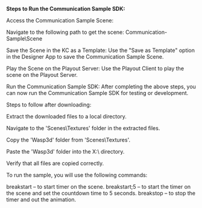 **Steps to Run the Communication Sample SDK:**

Access the Communication Sample Scene:

Navigate to the following path to get the scene: Communication-Sample\Scene

Save the Scene in the KC as a Template:
Use the "Save as Template" option in the Designer App to save the Communication Sample Scene.

Play the Scene on the Playout Server:
Use the Playout Client to play the scene on the Playout Server.

Run the Communication Sample SDK:
After completing the above steps, you can now run the Communication Sample SDK for testing or development.



Steps to follow after downloading:

Extract the downloaded files to a local directory.

Navigate to the 'Scenes\Textures' folder in the extracted files.

Copy the 'Wasp3d' folder from 'Scenes\Textures'.

Paste the 'Wasp3d' folder into the X:\ directory.

Verify that all files are copied correctly.



To run the sample, you will use the following commands:

breakstart – to start timer on the scene.
breakstart;5 – to start the timer on the scene and set the countdown time to 5 seconds.
breakstop – to stop the timer and out the animation.
